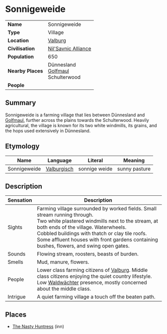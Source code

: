 # Sonnigeweide

|||
| --- | --- |
| **Name** | Sonnigeweide | place.4
| **Type** | Village |
| **Location** | [Valburg](../../civilisations/nilsavnic-alliance/states/valburg.md) |
| **Civilisation** | [Nil'Savnic Alliance](../../civilisations/nilsavnic-alliance/nilsavnic-alliance.md) |
| **Population** | 650 |
| **Nearby Places** | Dünnesland<br>[Golfmaul](../towns/golfmaul.md)<br>Schulterwood |
| **People** | |

## Summary

Sonnigeweide is a farming village that lies between Dünnesland and [Golfmaul](../towns/golfmaul.md), further across the plains towards the Schulterwood. Heavily agricultural, the village is known for its two white windmills, its grains, and the hops used extensively in Dünnesland. 

## Etymology

| Name | Language | Literal | Meaning | 
| --- | --- | --- | --- |
| Sonnigeweide | [Valburgisch](../../languages/valburgisch.md) | sonnige weide | sunny pasture |

## Description

| Sensation | Description |
| ---- | --- |
| Sights | Farming village surrounded by worked fields. Small stream running through.<br>Two white plastered windmills next to the stream, at both ends of the village. Waterwheels.<br>Cobbled buildings with thatch or clay tile roofs. Some affluent houses with front gardens containing bushes, flowers, and swing open gates. |
| Sounds | Flowing stream, roosters, beasts of burden. |
| Smells | Mud, manure, flowers. |
| People | Lower class farming citizens of [Valburg](../../civilisations/nilsavnic-alliance/states/valburg.md). Middle class citizens enjoying the quiet country lifestyle. Low [Waldwächter](../../organisations/guards/waldwachter.md) presence, mostly concerned about the middle class. |
| Intrigue | A quiet farming village a touch off the beaten path. |

## Places

- [The Nasty Huntress](../buildings/inns-taverns/the-nasty-huntress.md) (inn)
